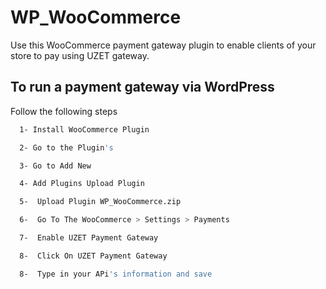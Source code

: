 # WP_WooCommerce
Use this WooCommerce payment gateway plugin to enable clients of your store to pay using UZET gateway.


## To run a payment gateway via WordPress

Follow the following steps

```bash
  1- Install WooCommerce Plugin
```
```bash
  2- Go to the Plugin's
```
```bash
  3- Go to Add New
```
```bash
  4- Add Plugins Upload Plugin
```
```bash
  5-  Upload Plugin WP_WooCommerce.zip
```
```bash
  6-  Go To The WooCommerce > Settings > Payments
```

```bash
  7-  Enable UZET Payment Gateway
```
```bash
  8-  Click On UZET Payment Gateway
```
```bash
  8-  Type in your APi's information and save
```


